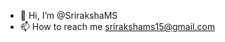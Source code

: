 - 👋 Hi, I’m @SrirakshaMS
- 📫 How to reach me srirakshams15@gmail.com

<!---
SrirakshaMS/SrirakshaMS is a ✨ special ✨ repository because its `README.md` (this file) appears on your GitHub profile.
You can click the Preview link to take a look at your changes.
--->

